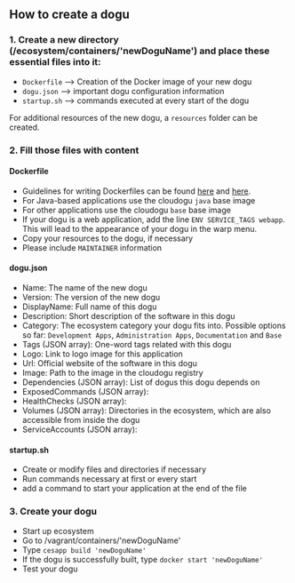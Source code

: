 ## How to create a dogu
### 1. Create a new directory (/ecosystem/containers/'newDoguName') and place these essential files into it:
 * `Dockerfile` --> Creation of the Docker image of your new dogu
 * `dogu.json` --> important dogu configuration information
 * `startup.sh` --> commands executed at every start of the dogu

For additional resources of the new dogu, a `resources` folder can be created.
### 2. Fill those files with content
#### Dockerfile
 * Guidelines for writing Dockerfiles can be found [here](https://docs.docker.com/engine/reference/builder/) and [here](https://docs.docker.com/engine/userguide/eng-image/dockerfile_best-practices/). 
 * For Java-based applications use the cloudogu `java` base image
 * For other applications use the cloudogu `base` base image
 * If your dogu is a web application, add the line `ENV SERVICE_TAGS webapp`. This will lead to the appearance of your dogu in the warp menu.
 * Copy your resources to the dogu, if necessary
 * Please include `MAINTAINER` information

#### dogu.json
 * Name: The name of the new dogu
 * Version: The version of the new dogu
 * DisplayName: Full name of this dogu
 * Description: Short description of the software in this dogu
 * Category: The ecosystem category your dogu fits into. Possible options so far: `Development Apps`, `Administration Apps`, `Documentation` and `Base`
 * Tags (JSON array): One-word tags related with this dogu
 * Logo: Link to logo image for this application
 * Url: Official website of the software in this dogu
 * Image: Path to the image in the cloudogu registry
 * Dependencies (JSON array): List of dogus this dogu depends on
 * ExposedCommands (JSON array):
 * HealthChecks (JSON array): 
 * Volumes (JSON array): Directories in the ecosystem, which are also accessible from inside the dogu
 * ServiceAccounts (JSON array): 

#### startup.sh
 * Create or modify files and directories if necessary
 * Run commands necessary at first or every start
 * add a command to start your application at the end of the file

### 3. Create your dogu
 * Start up ecosystem
 * Go to /vagrant/containers/'newDoguName'
 * Type `cesapp build 'newDoguName'`
 * If the dogu is successfully built, type `docker start 'newDoguName'`
 * Test your dogu
